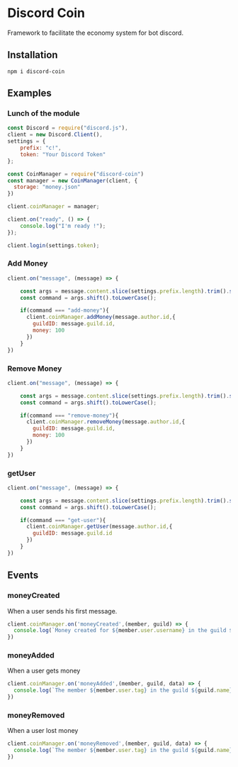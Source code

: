 # Discord Coin

Framework to facilitate the economy system for bot discord.

## Installation

```
npm i discord-coin
```

## Examples

### Lunch of the module

```js
const Discord = require("discord.js"),
client = new Discord.Client(),
settings = {
    prefix: "c!",
    token: "Your Discord Token"
};

const CoinManager = require("discord-coin")
const manager = new CoinManager(client, {
  storage: "money.json"
})

client.coinManager = manager;

client.on("ready", () => {
    console.log("I'm ready !");
});

client.login(settings.token);
```

### Add Money
```js
client.on("message", (message) => {

    const args = message.content.slice(settings.prefix.length).trim().split(/ +/g);
    const command = args.shift().toLowerCase();

    if(command === "add-money"){
      client.coinManager.addMoney(message.author.id,{
        guildID: message.guild.id,
        money: 100
      })
    }
})
```

### Remove Money

```js
client.on("message", (message) => {

    const args = message.content.slice(settings.prefix.length).trim().split(/ +/g);
    const command = args.shift().toLowerCase();

    if(command === "remove-money"){
      client.coinManager.removeMoney(message.author.id,{
        guildID: message.guild.id,
        money: 100
      })
    }
})
```

### getUser

```js
client.on("message", (message) => {

    const args = message.content.slice(settings.prefix.length).trim().split(/ +/g);
    const command = args.shift().toLowerCase();

    if(command === "get-user"){
      client.coinManager.getUser(message.author.id,{
        guildID: message.guild.id
      })
    }
})
```

## Events

### moneyCreated

When a user sends his first message.

```js
client.coinManager.on('moneyCreated',(member, guild) => {
  console.log(`Money created for ${member.user.username} in the guild ${guild.name}`)
})
```

### moneyAdded

When a user gets money

```js
client.coinManager.on('moneyAdded',(member, guild, data) => {
  console.log(`The member ${member.user.tag} in the guild ${guild.name} get ${data.money}$`)
})
```

### moneyRemoved

When a user lost money

```js
client.coinManager.on('moneyRemoved',(member, guild, data) => {
  console.log(`The member ${member.user.tag} in the guild ${guild.name} lost ${data.money}$`)
})
```